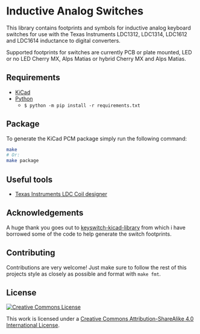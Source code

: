# Inductive Analog Switches

This library contains footprints and symbols for inductive analog keyboard
switches for use with the Texas Instruments LDC1312, LDC1314, LDC1612 and
LDC1614 inductance to digital converters.

Supported footprints for switches are currently PCB or plate mounted, LED or no
LED Cherry MX, Alps Matias or hybrid Cherry MX and Alps Matias.

## Requirements

- [KiCad](https://www.kicad.org/)
- [Python](https://www.python.org/)
  - `$ python -m pip install -r requirements.txt`

## Package

To generate the KiCad PCM package simply run the following command:

```sh
make
# Or:
make package
```

## Useful tools

- [Texas Instruments LDC Coil designer](https://webench.ti.com/wb5/LDC)

## Acknowledgements

A huge thank you goes out to
[keyswitch-kicad-library](https://github.com/perigoso/keyswitch-kicad-library)
from which i have borrowed some of the code to help generate the switch
footprints.

## Contributing

Contributions are very welcome! Just make sure to follow the rest of this
projects style as closely as possible and format with `make fmt`.

## License

[![Creative Commons License](https://i.creativecommons.org/l/by-sa/4.0/88x31.png)](http://creativecommons.org/licenses/by-sa/4.0/)

This work is licensed under a
[Creative Commons Attribution-ShareAlike 4.0 International License](http://creativecommons.org/licenses/by-sa/4.0/).
